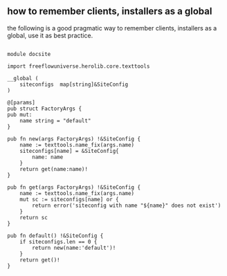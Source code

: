 ## how to remember clients, installers as a global

the following is a good pragmatic way to remember clients, installers as a global, use it as best practice.

```vmodule docsite

module docsite

import freeflowuniverse.herolib.core.texttools

__global (
	siteconfigs  map[string]&SiteConfig
)

@[params]
pub struct FactoryArgs {
pub mut:
	name string = "default"
}

pub fn new(args FactoryArgs) !&SiteConfig {
	name := texttools.name_fix(args.name)
	siteconfigs[name] = &SiteConfig{
		name: name
	}
	return get(name:name)!
}

pub fn get(args FactoryArgs) !&SiteConfig {
	name := texttools.name_fix(args.name)
	mut sc := siteconfigs[name] or {
		return error('siteconfig with name "${name}" does not exist')
	}
	return sc
}

pub fn default() !&SiteConfig {
	if siteconfigs.len == 0 {
		return new(name:'default')!
	}
	return get()!
}

```
